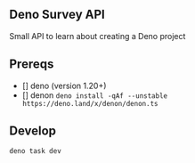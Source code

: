 ## Deno Survey API

Small API to learn about creating a Deno project

## Prereqs

- [] deno (version 1.20+)
- [] denon `deno install -qAf --unstable https://deno.land/x/denon/denon.ts`

## Develop

```sh
deno task dev
```
